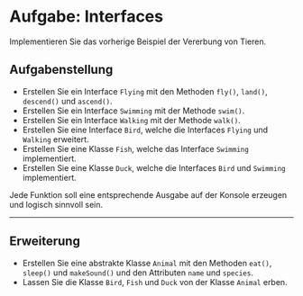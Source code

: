 # Aufgabe: Interfaces

Implementieren Sie das vorherige Beispiel der Vererbung von Tieren.

## Aufgabenstellung

- Erstellen Sie ein Interface `Flying` mit den Methoden `fly()`, `land()`, `descend()` und `ascend()`.
- Erstellen Sie ein Interface `Swimming` mit der Methode `swim()`.
- Erstellen Sie ein Interface `Walking` mit der Methode `walk()`.
- Erstellen Sie eine Interface `Bird`, welche die Interfaces `Flying` und `Walking` erweitert.
- Erstellen Sie eine Klasse `Fish`, welche das Interface `Swimming` implementiert.
- Erstellen Sie eine Klasse `Duck`, welche die Interfaces `Bird` und `Swimming` implementiert.

Jede Funktion soll eine entsprechende Ausgabe auf der Konsole erzeugen und logisch sinnvoll sein.

---

## Erweiterung

- Erstellen Sie eine abstrakte Klasse `Animal` mit den Methoden `eat()`, `sleep()` und `makeSound()` und den Attributen `name` und `species`.
- Lassen Sie die Klasse `Bird`, `Fish` und `Duck` von der Klasse `Animal` erben.
